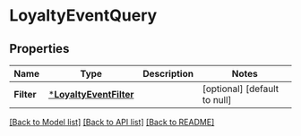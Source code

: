 # LoyaltyEventQuery

## Properties

 Name       | Type                                             | Description | Notes                        
------------|--------------------------------------------------|-------------|------------------------------
 **Filter** | [***LoyaltyEventFilter**](LoyaltyEventFilter.md) |             | [optional] [default to null] 

[[Back to Model list]](../README.md#documentation-for-models) [[Back to API list]](../README.md#documentation-for-api-endpoints) [[Back to README]](../README.md)

